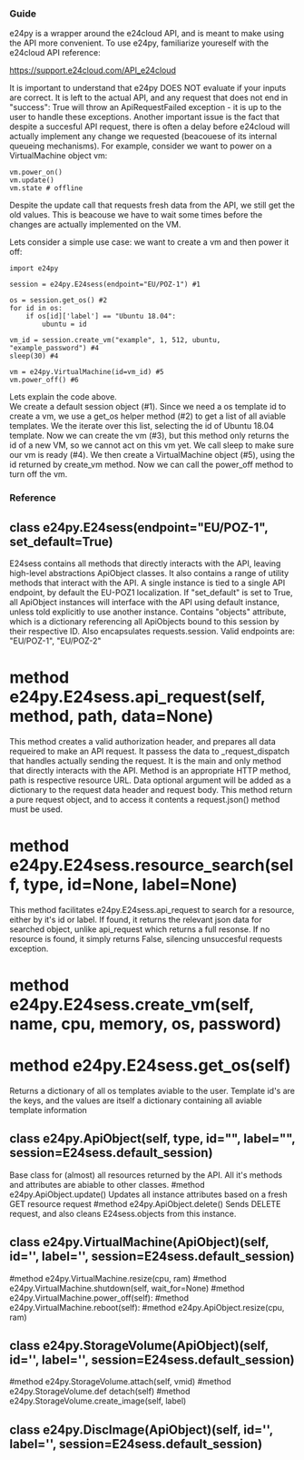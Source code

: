 ### Guide

e24py is a wrapper around the e24cloud API, and is meant to make using the API more convenient. To use e24py, familiarize youreself with the e24cloud API reference:

https://support.e24cloud.com/API_e24cloud

It is important to understand that e24py DOES NOT evaluate if your inputs are correct. It is left to the actual API, and any request that does not end in "success": True will throw an ApiRequestFailed exception - it is up to the user to handle these exceptions. Another important issue is the fact that despite a succesful API request, there is often a delay before e24cloud will actually implement any change we requested (beacouese of its internal queueing mechanisms). For example, consider we want to power on a VirtualMachine object vm:
```
vm.power_on()
vm.update()
vm.state # offline
```
Despite the update call that requests fresh data from the API, we still get the old values. This is beacouse we have to wait some times before the changes are actually implemented on the VM.

Lets consider a simple use case: we want to create a vm and then power it off:
```
import e24py 

session = e24py.E24sess(endpoint="EU/POZ-1") #1

os = session.get_os() #2
for id in os:
	if os[id]['label'] == "Ubuntu 18.04":
		ubuntu = id

vm_id = session.create_vm("example", 1, 512, ubuntu, "example_password") #4
sleep(30) #4

vm = e24py.VirtualMachine(id=vm_id) #5
vm.power_off() #6
```
Lets explain the code above.  
We create a default session object (#1). Since we need a os template id to create a vm, we use a get_os helper method (#2) to get a list of all aviable templates. We the iterate over this list, selecting the id of Ubuntu 18.04 template. Now we can create the vm (#3), but this method only returns the id of a new VM, so we cannot act on this vm yet. We call sleep to make sure our vm is ready (#4). We then create a VirtualMachine object (#5), using the id returned by create_vm method. Now we can call the power_off method to turn off the vm.

### Reference

## class e24py.E24sess(endpoint="EU/POZ-1", set_default=True)

E24sess contains all methods that directly interacts with the API, leaving high-level abstractions ApiObject classes. It also contains a range of utility methods that interact with the API. A single instance is tied to a single API endpoint, by default the EU-POZ1 localization. If "set_default" is set to True, all ApiObject instances will interface with the API using default instance, unless told explicitly to use another instance. Contains "objects" attribute, which is a dictionary referencing all ApiObjects bound to this session by their respective ID. Also encapsulates requests.session.
Valid endpoints are: "EU/POZ-1", "EU/POZ-2"
	
# method e24py.E24sess.api_request(self, method, path, data=None)
This method creates a valid authorization header, and prepares all data requeired to make an API request. It passess the data to _request_dispatch that handles actually sending the request. It is the main and only method that directly interacts with the API. Method is an appropriate HTTP method, path is respective resource URL. Data optional argument will be added as a dictionary to the request data header and request body. This method return a pure request object, and to access it contents a request.json() method must be used.
# method e24py.E24sess.resource_search(self, type, id=None, label=None)
This method facilitates e24py.E24sess.api_request to search for a resource, either by it's id or label. If found, it returns the relevant json data for searched object, unlike api_request which returns a full resonse. If no resource is found, it simply returns False, silencing unsuccesful requests exception.
# method e24py.E24sess.create_vm(self, name, cpu, memory, os, password)
# method e24py.E24sess.get_os(self)
Returns a dictionary of all os templates aviable to the user. Template id's are the keys, and the values are itself a dictionary containing all aviable template information
## class e24py.ApiObject(self, type, id="", label="", session=E24sess.default_session)
Base class for (almost) all resources returned by the API. All it's methods and attributes are abiable to other classes.
#method e24py.ApiObject.update()
Updates all instance attributes based on a fresh GET resource request
#method e24py.ApiObject.delete()
Sends DELETE request, and also cleans E24sess.objects from this instance.
## class e24py.VirtualMachine(ApiObject)(self, id='', label='', session=E24sess.default_session)
#method e24py.VirtualMachine.resize(cpu, ram)
#method e24py.VirtualMachine.shutdown(self, wait_for=None)
#method e24py.VirtualMachine.power_off(self):
#method e24py.VirtualMachine.reboot(self):
#method e24py.ApiObject.resize(cpu, ram)
## class e24py.StorageVolume(ApiObject)(self, id='', label='', session=E24sess.default_session)
#method e24py.StorageVolume.attach(self, vmid)
#method e24py.StorageVolume.def detach(self)
#method e24py.StorageVolume.create_image(self, label)
## class e24py.DiscImage(ApiObject)(self, id='', label='', session=E24sess.default_session)